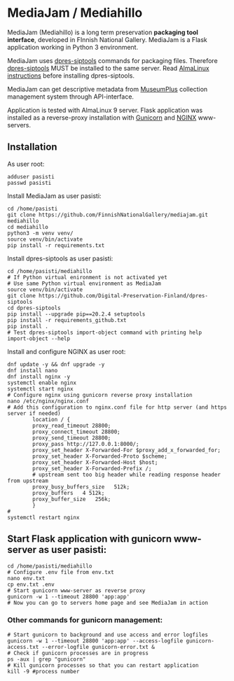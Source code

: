 # MediaJam / Mediahillo

MediaJam (Mediahillo) is a long term preservation **packaging tool interface**, developed in FInnish National Gallery.
MediaJam is a Flask application working in Python 3 environment.

MediaJam uses [dpres-siptools](https://github.com/Digital-Preservation-Finland/dpres-siptools) commands for packaging files. Therefore [dpres-siptools](https://github.com/Digital-Preservation-Finland/dpres-siptools) MUST be installed to the same server. Read [AlmaLinux instructions](README_AlmaLinux.md) before installing dpres-siptools.

MediaJam can get descriptive metadata from [MuseumPlus](https://museoliitto.fi/kookos/) collection management system through API-interface.

Application is tested with AlmaLinux 9 server. Flask application was installed as a reverse-proxy installation with [Gunicorn](https://gunicorn.org/) and [NGINX](https://www.nginx.com/) www-servers.

## Installation
As user root:
``````
adduser pasisti
passwd pasisti
``````
Install MediaJam as user pasisti:
``````
cd /home/pasisti
git clone https://github.com/FinnishNationalGallery/mediajam.git mediahillo
cd mediahillo
python3 -m venv venv/ 
source venv/bin/activate
pip install -r requirements.txt
``````
Install dpres-siptools as user pasisti:
``````
cd /home/pasisti/mediahillo
# If Python virtual enironment is not activated yet
# Use same Python virtual environment as MediaJam
source venv/bin/activate
git clone https://github.com/Digital-Preservation-Finland/dpres-siptools
cd dpres-siptools
pip install --upgrade pip==20.2.4 setuptools
pip install -r requirements_github.txt
pip install .
# Test dpres-siptools import-object command with printing help
import-object --help
``````
Install and configure NGINX as user root:
``````
dnf update -y && dnf upgrade -y
dnf install nano
dnf install nginx -y
systemctl enable nginx
systemctl start nginx
# Configure nginx using gunicorn reverse proxy installation
nano /etc/nginx/nginx.conf
# Add this configuration to nginx.conf file for http server (and https server if needed)
        location / {
        proxy_read_timeout 28800;
        proxy_connect_timeout 28800;        
        proxy_send_timeout 28800;
        proxy_pass http://127.0.0.1:8000/;
        proxy_set_header X-Forwarded-For $proxy_add_x_forwarded_for;
        proxy_set_header X-Forwarded-Proto $scheme;
        proxy_set_header X-Forwarded-Host $host;
        proxy_set_header X-Forwarded-Prefix /;
        # upstream sent too big header while reading response header from upstream
        proxy_busy_buffers_size   512k;
        proxy_buffers   4 512k;
        proxy_buffer_size   256k;
        }
# 
systemctl restart nginx
``````
## Start Flask application with gunicorn www-server as user pasisti:
``````
cd /home/pasisti/mediahillo
# Configure .env file from env.txt 
nano env.txt
cp env.txt .env
# Start gunicorn www-server as reverse proxy
gunicorn -w 1 --timeout 28800 'app:app'
# Now you can go to servers home page and see MediaJam in action
``````
### Other commands for gunicorn management:
``````
# Start gunicorn to background and use access and error logfiles
gunicorn -w 1 --timeout 28800 'app:app' --access-logfile gunicorn-access.txt --error-logfile gunicorn-error.txt &
# Check if gunicorn processes are in progress
ps -aux | grep "gunicorn"
# Kill gunicorn processes so that you can restart application
kill -9 #process number
``````